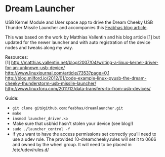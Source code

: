 Dream Launcher
===============

USB Kernel Module and User space app to drive the Dream Cheeky USB Thunder Missile Launcher and accompanies this [Feabhas blog article](http://blog.feabhas.com/2012/10/i-dream-of-a-cheeky-missile-launcher/).

This was based on the work by Matthias Vallentin and his blog article [1] but updated for the newer launcher and with auto registration of the device nodes and tweaks along my way.

Resources:<br />
[1] http://matthias.vallentin.net/blog/2007/04/writing-a-linux-kernel-driver-for-an-unknown-usb-device/<br />
http://www.linuxjournal.com/article/7353?page=0,1<br />
http://blog.milford.io/2012/01/code-example-linux-pyusb-the-dream-cheeky-thunderstorm-usb-missile-launcher/<br />
http://www.linuxforu.com/2011/12/data-transfers-to-from-usb-devices/

Guide:
 * `git clone git@github.com:feabhas/dreamlauncher.git`
 * `make`
 * `insmod launcher_driver.ko`
 * Make sure that usbhid hasn't stolen your device (see blog!)
 * `sudo ./launcher_control -f`
 * If you want to have the access permissions set correctly you'll need to use a udev rule. The provided 10-dreamcheeky.rules will set it to 0666 and owned by the wheel group. It will need to be placed in /etc/udev/rules.d/
